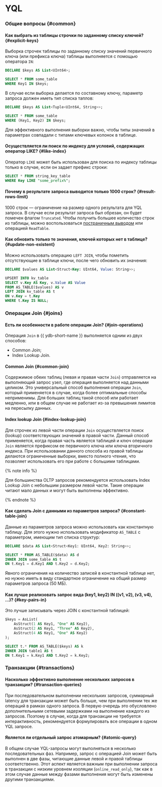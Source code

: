 # YQL

### Общие вопросы {#common}

#### Как выбрать из таблицы строчки по заданному списку ключей? {#explicit-keys}

Выборка строчек таблицы по заданному списку значений первичного ключа (или префикса ключа) таблицы выполняется с помощью оператора `IN`:

```sql
DECLARE $keys AS List<UInt64>;

SELECT * FROM some_table
WHERE Key1 IN $keys;
```

В случае если выборка делается по составному ключу, параметр запроса должен иметь тип списка таплов:

```sql
DECLARE $keys AS List<Tuple<UInt64, String>>;

SELECT * FROM some_table
WHERE (Key1, Key2) IN $keys;
```

Для эффективного выполнения выборки важно, чтобы типы значений в параметрах совпадали с типами ключевых колонок в таблице.

#### Осуществляется ли поиск по индексу для условий, содержащих оператор LIKE? {#like-index}

Оператор `LIKE` может быть использован для поиска по индексу таблицы только в случае, если он задает префикс строки:

```sql
SELECT * FROM string_key_table
WHERE Key LIKE "some_prefix%";
```

#### Почему в результате запроса выводится только 1000 строк? {#result-rows-limit}

1000 строк — ограничение на размер одного результата для YQL запроса. В случае если результат запроса был обрезан, он будет помечен флагом `Truncated`. Чтобы получить большее количество строк из таблицы, можно воспользоваться [постраничным выводом](../../best_practices/paging.md) или операцией `ReadTable`.

#### Как обновить только те значения, ключей которых нет в таблице? {#update-non-existent}

Можно использовать операцию `LEFT JOIN`, чтобы пометить отсутствующие в таблице ключи, после чего обновить их значения:

```sql
DECLARE $values AS List<Struct<Key: UInt64, Value: String>>;

UPSERT INTO kv_table
SELECT v.Key AS Key, v.Value AS Value
FROM AS_TABLE($values) AS v
LEFT JOIN kv_table AS t
ON v.Key = t.Key
WHERE t.Key IS NULL;
```

### Операции Join {#joins}

#### Есть ли особенности в работе операции Join? {#join-operations}

Операция `Join` в {{ ydb-short-name }} выполняется одним из двух способов:

* Common Join;
* Index Lookup Join.

#### Common Join {#common-join}

Содержимое обеих таблиц (левая и правая части `Join`) отправляется на выполняющий запрос узел, где операция выполняется над данными целиком. Это универсальный способ выполнения операции `Join`, который применяется в случае, когда более оптимальные способы неприменимы. Для больших таблиц такой способ или работает медленно, или в общем случае не работает из-за превышения лимитов на пересылку данных.

#### Index lookup Join {#index-lookup-join}

Для строчек из левой части операции `Join` осуществляется поиск (lookup) соответствующих значений в правой части. Данный способ применяется, когда правая часть является таблицей и ключ операции `Join` является префиксом ее первичного ключа или ключа вторичного индекса. При использовании данного способа из правой таблицы делаются ограниченные выборки, вместо полного чтения, что позволяет использовать его при работе с большими таблицами.

{% note info %}

Для большинства OLTP запросов рекомендуется использовать Index Lookup Join с небольшим размером левой части. Такие операции читают мало данных и могут быть выполнены эффективно.

{% endnote %}

#### Как сделать Join с данными из параметров запроса? {#constant-table-join}

Данные из параметров запроса можно использовать как константную таблицу. Для этого нужно использовать модификатор `AS_TABLE` с параметром, имеющим тип списка структур:

```sql
DECLARE $data AS List<Struct<Key1: UInt64, Key2: String>>;

SELECT * FROM AS_TABLE($data) AS d
INNER JOIN some_table AS t
ON t.Key1 = d.Key1 AND t.Key2 = d.Key2;
```

Явного ограничения на количество записей в константной таблице нет, но нужно иметь в виду стандартное ограничение на общий размер параметров запроса (50 МБ).

#### Как лучше реализовать запрос вида (key1, key2) IN ((v1, v2), (v3, v4), ...)? {#key-pairs-in}

Это лучше записывать через JOIN с константной таблицей:

```sql
$keys = AsList(
    AsStruct(1 AS Key1, "One" AS Key2),
    AsStruct(2 AS Key1, "Three" AS Key2),
    AsStruct(4 AS Key1, "One" AS Key2)
);

SELECT t.* FROM AS_TABLE($keys) AS k
INNER JOIN table1 AS t
ON t.Key1 = k.Key1 AND t.Key2 = k.Key2;
```

### Транзакции {#transactions}

#### Насколько эффективно выполнение нескольких запросов в транзакции? {#transaction-queries}

При последовательном выполнении нескольких запросов, суммарный latency для транзакции может быть больше, чем при выполнении тех же операций в рамках одного запроса. В первую очередь это обусловлено дополнительными сетевыми задержками на выполнение каждого из запросов. Поэтому в случае, когда для транзакции не требуется интерактивность, рекомендуется формулировать все операции в одном YQL запросе.

#### Является ли отдельный запрос атомарным? {#atomic-query}

В общем случае YQL-запросы могут выполняться в несколько последовательных фаз. Например, запрос с операцией Join может быть выполнен в две фазы, читающие данные левой и правой таблицы соответственно. Этот аспект является важным при выполнении запроса в транзакции с низким уровнем изоляции (`online_read_only`), так как в этом случае данные между фазами выполнения могут быть изменены другими транзакциями.
